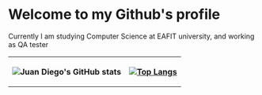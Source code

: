 # Welcome to my Github's profile 

Currently I am studying Computer Science at EAFIT university, and working as QA tester



<table style="width:100%">
<tr>
<th>

![Juan Diego's GitHub stats](https://github-readme-stats.vercel.app/api?username=jdmejiav&count_private=true&theme=buefy) 

</th>

<th>

[![Top Langs](https://github-readme-stats.vercel.app/api/top-langs/?username=jdmejiav&hide=jupyter%20notebook,css,blade&langs_count=8&layout=compact&theme=buefy )](https://github.com/jdmejiav/github-readme-stats)
        
</th>
        
        


</table>



